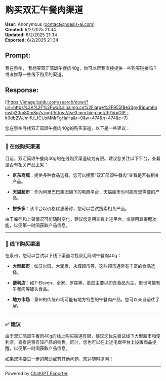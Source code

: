 # 购买双汇午餐肉渠道

**User:** Anonymous (contact@noesis-ai.com)  
**Created:** 6/2/2025 21:34  
**Updated:** 6/2/2025 21:34  
**Exported:** 6/2/2025 21:34  

## Prompt:
我在泉州， 我想买双汇简颂午餐肉40g，你可以帮我直接提供一些购买链接吗？或者推荐一些线下购买的渠道。

## Response:
![https://image.baidu.com/search/down?url=https%3A%2F%2Fwx3.sinaimg.cn%2Flarge%2F955f8e30gy1i1pum6nmshj20m80m8q7s.jpg](https://tse3.mm.bing.net/th?id=OIP.-k0db2WJmifULfCUoMMrTgHaHa&r=0&w=474&h=474&c=7)

您在泉州寻找双汇简颂午餐肉40g的购买渠道，以下是一些建议：

* * *

### 🛒 在线购买渠道

目前，双汇简颂午餐肉40g的在线购买渠道较为有限。建议您关注以下平台，查看是否有相关产品上架：

*   **京东商城**：提供多种食品选择，您可以搜索“双汇简颂午餐肉”查看是否有相关产品。
    
*   **天猫超市**：作为阿里巴巴集团旗下的电商平台，天猫超市也可能有您需要的产品。
    
*   **拼多多**：该平台以价格优惠著称，您可以尝试搜索相关产品。
    

由于库存和上架情况可能随时变化，建议您定期查看上述平台，或使用其提醒功能，以便第一时间获取产品信息。

* * *

### 🏪 线下购买渠道

在泉州，您可以尝试以下线下渠道寻找双汇简颂午餐肉40g：

*   **大型超市**：如沃尔玛、大润发、永辉超市等，这些超市通常有丰富的食品选择。
    
*   **便利店**：如7-Eleven、全家、罗森等，虽然主要以即食食品为主，但也可能有午餐肉等罐头食品。
    
*   **地方市场**：泉州的传统市场可能有地方特色的午餐肉产品，您可以亲自前往了解。
    

* * *

### ✅ 建议

由于双汇简颂午餐肉40g的线上购买渠道有限，建议您优先尝试线下大型超市和便利店，查看是否有该产品的销售。同时，您也可以在上述电商平台上设置商品提醒，以便第一时间获取产品信息。

如果您需要进一步的帮助或有其他问题，欢迎随时提问！



---
Powered by [ChatGPT Exporter](https://www.chatgptexporter.com)